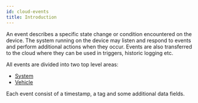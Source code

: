 ```yaml
---
id: cloud-events
title: Introduction
---
```


An event describes a specific state change or condition encountered on the device.
The system running on the device may listen and respond to events and perform additional actions when they occur. Events are also transferred to the cloud where they can be used in triggers, historic logging etc.

All events are divided into two top level areas:

  - [System](system.md)
  - [Vehicle](vehicle.md)

Each event consist of a timestamp, a tag and some additional data fields.